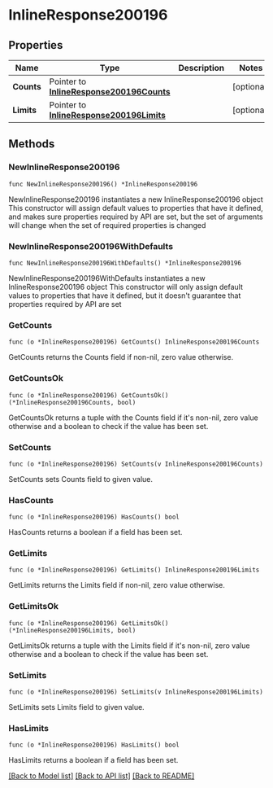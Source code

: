 # InlineResponse200196

## Properties

Name | Type | Description | Notes
------------ | ------------- | ------------- | -------------
**Counts** | Pointer to [**InlineResponse200196Counts**](InlineResponse200196Counts.md) |  | [optional] 
**Limits** | Pointer to [**InlineResponse200196Limits**](InlineResponse200196Limits.md) |  | [optional] 

## Methods

### NewInlineResponse200196

`func NewInlineResponse200196() *InlineResponse200196`

NewInlineResponse200196 instantiates a new InlineResponse200196 object
This constructor will assign default values to properties that have it defined,
and makes sure properties required by API are set, but the set of arguments
will change when the set of required properties is changed

### NewInlineResponse200196WithDefaults

`func NewInlineResponse200196WithDefaults() *InlineResponse200196`

NewInlineResponse200196WithDefaults instantiates a new InlineResponse200196 object
This constructor will only assign default values to properties that have it defined,
but it doesn't guarantee that properties required by API are set

### GetCounts

`func (o *InlineResponse200196) GetCounts() InlineResponse200196Counts`

GetCounts returns the Counts field if non-nil, zero value otherwise.

### GetCountsOk

`func (o *InlineResponse200196) GetCountsOk() (*InlineResponse200196Counts, bool)`

GetCountsOk returns a tuple with the Counts field if it's non-nil, zero value otherwise
and a boolean to check if the value has been set.

### SetCounts

`func (o *InlineResponse200196) SetCounts(v InlineResponse200196Counts)`

SetCounts sets Counts field to given value.

### HasCounts

`func (o *InlineResponse200196) HasCounts() bool`

HasCounts returns a boolean if a field has been set.

### GetLimits

`func (o *InlineResponse200196) GetLimits() InlineResponse200196Limits`

GetLimits returns the Limits field if non-nil, zero value otherwise.

### GetLimitsOk

`func (o *InlineResponse200196) GetLimitsOk() (*InlineResponse200196Limits, bool)`

GetLimitsOk returns a tuple with the Limits field if it's non-nil, zero value otherwise
and a boolean to check if the value has been set.

### SetLimits

`func (o *InlineResponse200196) SetLimits(v InlineResponse200196Limits)`

SetLimits sets Limits field to given value.

### HasLimits

`func (o *InlineResponse200196) HasLimits() bool`

HasLimits returns a boolean if a field has been set.


[[Back to Model list]](../README.md#documentation-for-models) [[Back to API list]](../README.md#documentation-for-api-endpoints) [[Back to README]](../README.md)



